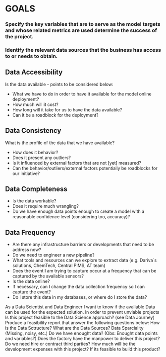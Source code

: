 # GOALS

### Specify the key variables that are to serve as the model targets and whose related metrics are used determine the success of the project.
### Identify the relevant data sources that the business has access to or needs to obtain.

## Data Accessibility

Is the data available - points to be considered below:

- What we have to do in order to have it available for the model online deployment? 
- How much will it cost? 
- How long will it take for us to have the data available?
- Can it be a roadblock for the deployment?

## Data Consistency

What is the profile of the data that we have available?

- How does it behavior? 
- Does it present any outliers? 
- Is it influenced by external factors that are not [yet] measured? 
- Can the behavior/outliers/external factors potentially be roadblocks for our initiative?

## Data Completeness

- Is the data workable? 
- Does it require much wrangling?
- Do we have enough data points enough to create a model with a reasonable confidence level (considering too, accuracy)?

## Data Frequency

- Are there any infrastructure barriers or developments that need to be address now?
- Do we need to engineer a new pipeline?
- What tools and resources can we explore to extract data (e.g. Dariva´s solutions, ChemTech, Central PIMS, AT team)
- Does the event I am trying to capture occur at a frequency that can be captured by the available sensors? 
- Is the data online?
- If necessary, can I change the data collection frequency so I can capture the event? 
- Do I store this data in my databases, or where do I store the data?




As a Data Scientist and Data Engineer
I want to know if the avaliable Data can be used for the expected solution.
In order to prevent unviable projects
Is this project feasible to the Data Science approach? (see Data Journey)
Produce a feasibility report that answer the following questions below:
How is the Data Sctructure?
What are the Data Sources?
Data Sparciality (Missing, noisy, etc.)
Do we have enought data? (Obs: Enought data points and variables?)
Does the factory have the manpower to deliver this project?
Do we need hire or contract third parties?
How much will be the development expenses with this project?
If its feasible to build this product?